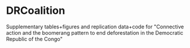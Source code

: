 # DRCoalition
Supplementary tables+figures and replication data+code for "Connective  action and the boomerang pattern to end deforestation in the Democratic Republic of the Congo"
